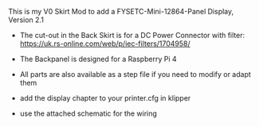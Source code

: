 This is my V0 Skirt Mod to add a FYSETC-Mini-12864-Panel Display, Version 2.1


- The cut-out in the Back Skirt is for a DC Power Connector with filter:
https://uk.rs-online.com/web/p/iec-filters/1704958/

- The Backpanel is designed for a Raspberry Pi 4

- All parts are also available as a step file if you need to modify or adapt them

- add the display chapter to your printer.cfg in klipper

- use the attached schematic for the wiring
